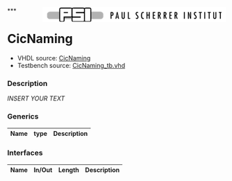 <img align="right" src="../../doc/psi_logo.png">
***

# CicNaming

 - VHDL source: [CicNaming](../../hdl/CicNaming.txt)
 - Testbench source: [CicNaming_tb.vhd](../../testbench/CicNaming_tb/CicNaming_tb.vhd)

### Description
*INSERT YOUR TEXT*

### Generics
| Name   | type   | Description   |
|--------|--------|---------------|

### Interfaces
| Name   | In/Out   | Length   | Description   |
|--------|----------|----------|---------------|
